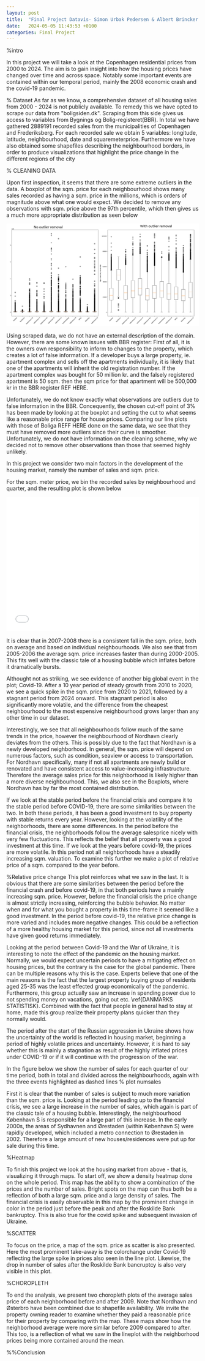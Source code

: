 ```yaml
---
layout: post
title:  "Final Project Datavis- Simon Urbak Pedersen & Albert Brincker Olson!"
date:   2024-05-05 11:43:53 +0100
categories: Final Project
---
```


%intro

In this project we will take a look at the Copenhagen residential prices from 2000 to 2024. The aim is to gain insight into how the housing prices have changed over time and across space. Notably some important events are contained within our temporal period, mainly the 2008 economic crash and the covid-19 pandemic. 

% Dataset
As far as we know, a comprehensive dataset of all housing sales from 2000 - 2024 is not publicly available. To remedy this we have opted to scrape our data from "boligsiden.dk". Scraping from this side gives us access to variables from Bygnings og Bolig-registeret(BBR). In total we have gathered 2889191 recorded sales from the municipalities of Copenhagen and Frederiksberg. For each recorded sale we obtain 5 variables: longitude, latitude, neighbourhood, date and squaremeterprice. Furthermore we have also obtained some shapefiles describing the neighbourhood borders, in order to produce visualizations that highlight the price change in the different regions of the city


% CLEANING DATA  

Upon first inspection, it seems that there are some extreme outliers in the data. A boxplot of the sqm. price for each neighbourhood shows many sales recorded as having a sqm. price in the millions, which is orders of magnitude above what one would expect. We decided to remove any observations with sqm. price above the 97th percentile, which then gives us a much more appropriate distribution as seen below

![BoxPlot](/image2.png)


Using scraped data, we do not have an external description of the domain. However, there are some known issues with BBR register: First of all, it is the owners own responsibility to inform to changes to the property, which creates a lot of false information. If a developer buys a large property, ie. apartment complex and sells off the apartments individually, it is likely that one of the apartments will inherit the old registration number. If the apartment complex was bought for 50 million kr. and the falsely registered apartment is 50 sqm. then the sqm price for that apartment will be 500,000 kr in the BBR register REF HERE.

Unfortunately, we do not know exactly what observations are outliers due to false information in the BBR. Concequently, the chosen cut-off point of 3% has been made by looking at the boxplot and setting the cut to what seems like a reasonable price range for house prices. Comparing our line plots with those of Boliga REFF HERE done on the same data, we see that they must have removed more outliers since their curve is smoother. Unfortunately, we do not have information on the cleaning scheme, why we decided not to remove other observations than those that seemed highly unlikely.


In this project we consider two main factors in the development of the housing market, namely the number of sales and sqm. price. 



For the sqm. meter price, we bin the recorded sales by neighbourhood and quarter, and the resulting plot is shown below

<iframe src="/AvgPrice.html"
    sandbox="allow-same-origin allow-scripts"
    width="100%"
    height="350"
    scrolling="no"
    seamless="seamless"
    frameborder="0">
</iframe>

It is clear that in 2007-2008 there is a consistent fall in the sqm. price, both on average and based on individual neighbourhoods. We also see that from 2005-2006 the average sqm. price increases faster than during 2000-2005. This fits well with the classic tale of a housing bubble which inflates before it dramatically bursts. 

Althought not as striking, we see evidence of another big global event in the plot; Covid-19. After a 10 year period of steady growth from 2010 to 2020, we see a quick spike in the sqm. price from 2020 to 2021, followed by a stagnant period from 2024 onward. This stagnant period is also significantly more volatile, and the difference from the cheapest neighbourhood to the most expensive neighbourhood grows larger than any other time in our dataset.    


Interestingly, we see that all neighbourhoods follow much of the same trends in the price, however the neighbourhood of Nordhavn clearly deviates from the others. This is possibly due to the fact that Nordhavn is a newly developed neighborhood. In general, the sqm. price will depend on numerous factors, such as condition, seaview or access to transportation. For Nordhavn specifically, many if not all apartments are newly build or renovated and have consistent access to value-increasing infrastructure. Therefore the average sales price for this neighborhood is likely higher than a more diverse neighbourhood. This, we also see in the Boxplots, where Nordhavn has by far the most contained distribution. 

If we look at the stable period before the financial crisis and compare it to the stable period before COVID-19, there are some similarities between the two. In both these periods, it has been a good investment to buy property with stable returns every year. However, looking at the volatility of the neighborhoods, there are some differences. In the period before the financial crisis, the neighborhoods follow the average salesprice nicely with very few fluctuations. This reflects the belief that all property was a good investment at this time. If we look at the years before covid-19, the prices are more volatile. In this period not all neighborhoods have a steadily increasing sqm. valuation. To examine this further we make a plot of relative price of a sqm. compared to the year before. 

%Relative price change
This plot reinforces what we saw in the last. It is obvious that there are some similarities between the period before the financial crash and before covid-19, in that both periods have a mainly increasing sqm. price. However, before the financial crisis the price change is almost strictly increasing, reinforcing the bubble behavior. No matter when and for what you bought a property in this time-frame it seemed like a good investment. In the period before covid-19, the relative price change is more varied and includes more negative changes. This could be a reflection of a more healthy housing market for this period, since not all investments have given good returns immediately.

Looking at the period between Covid-19 and the War of Ukraine, it is interesting to note the effect of the pandemic on the housing market. Normally, we would expect uncertain periods to have a mitigating effect on housing prices, but the contrary is the case for the global pandemic. There can be multiple reasons why this is the case. Experts believe that one of the main reasons is the fact that the largest property buying group of residents aged 25-35 was the least effected group economically of the pandemic. Furthermore, this group actually saw an increase in spending power due to not spending money on vacations, going out etc. \ref{DANMARKS STATISTISK}. Combined with the fact that people in general had to stay at home, made this group realize their property plans quicker than they normally would.


The period after the start of the Russian aggression in Ukraine shows how the uncertainty of the world is reflected in housing market, beginning a period of highly volatile prices and   uncertainty. However, it is hard to say whether this is mainly a stagnation as result of the highly inflated prices under COVID-19 or if it will continue with the progression of the war. 


In the figure below we show the number of sales for each quarter of our time period, both in total and divided across the neighbourhoods, again with the three events highlighted as dashed lines 
% plot numsales

First it is clear that the number of sales is subject to much more variation than the sqm. price is. Looking at the period leading up to the financial crisis, we see a large increase in the number of sales, which again is part of the classic tale of a housing bubble. Interestingly, the neighbourhood København S is responsible for a large part of this increase. In the early 2000s, the areas of Sydhavnen and Ørestaden (within København S) were rapidly developed, which included a metro connection to Ørestaden in 2002. Therefore a large amount of new houses/residences were put up for sale during this time.


%Heatmap

To finish this project we look at the housing market from above - that is, visualizing it through maps. To start off, we show a density heatmap done on the whole period. This map has the ability to show a combination of the prices and the number of sales. Bright spots on the map can thus both be a reflection of both a large sqm. price and a large density of sales. The financial crisis is easily observable in this map by the prominent change in color in the period just before the peak and after the Roskilde Bank bankruptcy. This is also true for the covid spike and subsequent invasion of Ukraine. 

%SCATTER

To focus on the price, a map of the sqm. price as scatter is also presented. Here the most prominent take-away is the colorchange under Covid-19 reflecting the large spike in prices also seen in the line plot. Likewise, the drop in number of sales after the Roskilde Bank bancruptcy is also very visible in this plot. 

%CHOROPLETH

To end the analysis, we present two choropleth plots of the average sales price of each neighborhood before and after 2009. Note that Nordhavn and Østerbro have been combined due to shapefile availability. We invite the property owning reader to examine whether they paid a reasonable price for their property by comparing with the map. These maps show how the neighborhood average were more similar before 2009 compared to after. This too, is a reflection of what we saw in the lineplot with the neighborhood prices being more contained around the mean. 

%%Conclusion



[jekyll-docs]: https://jekyllrb.com/docs/home
[jekyll-gh]:   https://github.com/jekyll/jekyll
[jekyll-talk]: https://talk.jekyllrb.com/
